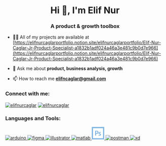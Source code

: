 <h1 align="center">Hi 👋, I'm Elif Nur</h1>
<h3 align="center">A product & growth toolbox</h3>

- 👨‍💻 All of my projects are available at [https://elifnurcaglarportfolio.notion.site/elifnurcaglarportfolio/Elif-Nur-Caglar-Jr-Product-Specialist-a1832b1adf024a46a3e481c9b0d7e966](https://elifnurcaglarportfolio.notion.site/elifnurcaglarportfolio/Elif-Nur-Caglar-Jr-Product-Specialist-a1832b1adf024a46a3e481c9b0d7e966)

- 💬 Ask me about **product, business analysis, growth**

- 📫 How to reach me **elifncaglar@gmail.com**

<h3 align="left">Connect with me:</h3>
<p align="left">
<a href="https://linkedin.com/in/elifnurcaglar" target="blank"><img align="center" src="https://raw.githubusercontent.com/rahuldkjain/github-profile-readme-generator/master/src/images/icons/Social/linked-in-alt.svg" alt="elifnurcaglar" height="30" width="40" /></a>
<a href="https://dribbble.com/elifnurcaglar" target="blank"><img align="center" src="https://raw.githubusercontent.com/rahuldkjain/github-profile-readme-generator/master/src/images/icons/Social/dribbble.svg" alt="elifnurcaglar" height="30" width="40" /></a>
</p>

<h3 align="left">Languages and Tools:</h3>
<p align="left"> <a href="https://www.arduino.cc/" target="_blank" rel="noreferrer"> <img src="https://cdn.worldvectorlogo.com/logos/arduino-1.svg" alt="arduino" width="40" height="40"/> </a> <a href="https://www.figma.com/" target="_blank" rel="noreferrer"> <img src="https://www.vectorlogo.zone/logos/figma/figma-icon.svg" alt="figma" width="40" height="40"/> </a> <a href="https://www.adobe.com/in/products/illustrator.html" target="_blank" rel="noreferrer"> <img src="https://www.vectorlogo.zone/logos/adobe_illustrator/adobe_illustrator-icon.svg" alt="illustrator" width="40" height="40"/> </a> <a href="https://www.mathworks.com/" target="_blank" rel="noreferrer"> <img src="https://upload.wikimedia.org/wikipedia/commons/2/21/Matlab_Logo.png" alt="matlab" width="40" height="40"/> </a> <a href="https://www.photoshop.com/en" target="_blank" rel="noreferrer"> <img src="https://raw.githubusercontent.com/devicons/devicon/master/icons/photoshop/photoshop-line.svg" alt="photoshop" width="40" height="40"/> </a> <a href="https://postman.com" target="_blank" rel="noreferrer"> <img src="https://www.vectorlogo.zone/logos/getpostman/getpostman-icon.svg" alt="postman" width="40" height="40"/> </a> <a href="https://www.adobe.com/products/xd.html" target="_blank" rel="noreferrer"> <img src="https://cdn.worldvectorlogo.com/logos/adobe-xd.svg" alt="xd" width="40" height="40"/> </a> </p>
